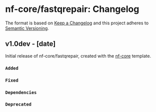 # nf-core/fastqrepair: Changelog

The format is based on [Keep a Changelog](https://keepachangelog.com/en/1.0.0/)
and this project adheres to [Semantic Versioning](https://semver.org/spec/v2.0.0.html).

## v1.0dev - [date]

Initial release of nf-core/fastqrepair, created with the [nf-core](https://nf-co.re/) template.

### `Added`

### `Fixed`

### `Dependencies`

### `Deprecated`
